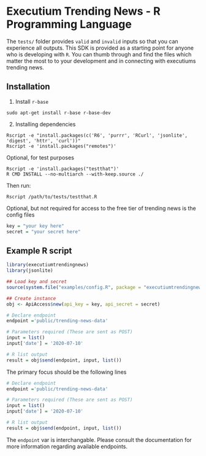 # Executium Trending News - R Programming Language
The `tests/` folder provides `valid` and `invalid` inputs so that you can experience all outputs. This SDK is provided as a starting point for anyone who is developing with `R`. You can thumb through and find the files which matter the most to to your development and in connecting with executiums trending news.

## Installation

1) Install `r-base`
```
sudo apt-get install r-base r-base-dev
```
2) Installing dependencies
```
Rscript -e "install.packages(c('R6', 'purrr', 'RCurl', 'jsonlite', 'digest', 'httr', 'curl'))"
Rscript -e 'install.packages("remotes")'
```
Optional, for test purposes
```
Rscript -e 'install.packages("testthat")'
R CMD INSTALL --no-multiarch --with-keep.source ./
```
Then run:
```
Rscript /path/to/tests/testthat.R
```
Optional, but not required for access to the free tier of trending news is the config files
```r
key = "your key here"
secret = "your secret here"
```


## Example R script

```r
library(executiumtrendingnews)
library(jsonlite)

## Load key and secret
source(system.file("examples/config.R", package = "executiumtrendingnews"))

## Create instance
obj <- ApiAccess$new(api_key = key, api_secret = secret)

# Declare endpoint
endpoint ='public/trending-news-data'

# Parameters required (These are sent as POST)
input = list()
input['date'] = '2020-07-10'

# R list output
result = obj$send(endpoint, input, list())

```

The primary focus should be the following lines
```r
# Declare endpoint
endpoint ='public/trending-news-data'

# Parameters required (These are sent as POST)
input = list()
input['date'] = '2020-07-10'

# R list output
result = obj$send(endpoint, input, list())

```

The `endpoint` var is interchangable. Please consult the documentation for more information regarding available endpoints.

